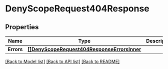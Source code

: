 # DenyScopeRequest404Response

## Properties

Name | Type | Description | Notes
------------ | ------------- | ------------- | -------------
**Errors** | [**[]DenyScopeRequest404ResponseErrorsInner**](DenyScopeRequest404ResponseErrorsInner.md) |  |[optional] 

[[Back to Model list]](../README.md#documentation-for-models) [[Back to API list]](../README.md#documentation-for-api-endpoints) [[Back to README]](../README.md)


